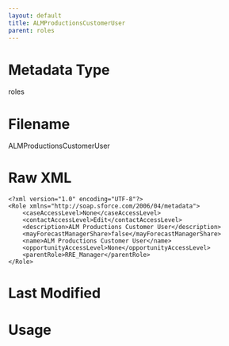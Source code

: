 ```yaml
---
layout: default
title: ALMProductionsCustomerUser
parent: roles
---
```

# Metadata Type
roles


# Filename 
ALMProductionsCustomerUser


# Raw XML
```
<?xml version="1.0" encoding="UTF-8"?>
<Role xmlns="http://soap.sforce.com/2006/04/metadata">
    <caseAccessLevel>None</caseAccessLevel>
    <contactAccessLevel>Edit</contactAccessLevel>
    <description>ALM Productions Customer User</description>
    <mayForecastManagerShare>false</mayForecastManagerShare>
    <name>ALM Productions Customer User</name>
    <opportunityAccessLevel>None</opportunityAccessLevel>
    <parentRole>RRE_Manager</parentRole>
</Role>
```


# Last Modified


# Usage
